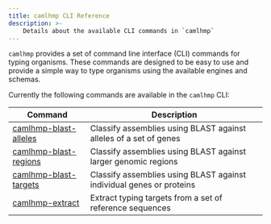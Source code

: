 ```yaml
---
title: camlhmp CLI Reference
description: >-
    Details about the available CLI commands in `camlhmp`
---
```


`camlhmp` provides a set of command line interface (CLI) commands for typing organisms. These
commands are designed to be easy to use and provide a simple way to type organisms using the
available engines and schemas.

Currently the following commands are available in the `camlhmp` CLI:

| Command                                               | Description                                                          |
|-------------------------------------------------------|----------------------------------------------------------------------|
| [camlhmp-blast-alleles](camlhmp-blast-alleles.md) | Classify assemblies using BLAST against alleles of a set of genes    |
| [camlhmp-blast-regions](camlhmp-blast-regions.md) | Classify assemblies using BLAST against larger genomic regions       |
| [camlhmp-blast-targets](camlhmp-blast-targets.md) | Classify assemblies using BLAST against individual genes or proteins |
| [camlhmp-extract](camlhmp-extract.md)             | Extract typing targets from a set of reference sequences             |
